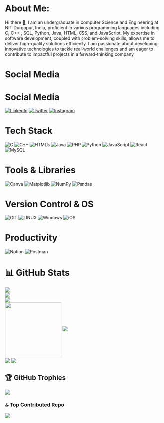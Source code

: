 # About Me:
Hi there 👋, I am an undergraduate in Computer Science and Engineering at NIT
Durgapur, India, proficient in various programming languages including C,
C++
, SQL, Python, Java, HTML, CSS, and JavaScript. My expertise in
software development, coupled with problem-solving skills, allows me to
deliver high-quality solutions efficiently. I am passionate about developing
innovative technologies to tackle real-world challenges and am eager to
contribute to impactful projects in a forward-thinking company

# Social Media
# Social Media

[![LinkedIn](https://img.shields.io/badge/LinkedIn-%230A66C2.svg?style=plastic&logo=linkedin&logoColor=white)](www.linkedin.com/in/baskaran-vaishnavan-bcs14)
[![Twitter](https://img.shields.io/badge/Twitter-%231DA1F2.svg?style=plastic&logo=twitter&logoColor=white)](https://twitter.com/BcsVaish14)
[![Instagram](https://img.shields.io/badge/Instagram-%23E4405F.svg?style=plastic&logo=instagram&logoColor=white)](https://www.instagram.com/bcs_vaish)



# Tech Stack

![C](https://img.shields.io/badge/c-%2300599C.svg?style=plastic&logo=c&logoColor=white)
![C++](https://img.shields.io/badge/c%2B%2B-%2300599C.svg?style=plastic&logo=cplusplus&logoColor=white)
![HTML5](https://img.shields.io/badge/html5-%23E34F26.svg?style=plastic&logo=html5&logoColor=white)
![Java](https://img.shields.io/badge/java-%23ED8B00.svg?style=plastic&logo=openjdk&logoColor=white)
![PHP](https://img.shields.io/badge/php-%23777BB4.svg?style=plastic&logo=php&logoColor=white)
![Python](https://img.shields.io/badge/python-3670A0?style=plastic&logo=python&logoColor=ffdd54)
![JavaScript](https://img.shields.io/badge/javascript-%23F7DF1E.svg?style=plastic&logo=javascript&logoColor=black)
![React](https://img.shields.io/badge/react-%2320232a.svg?style=plastic&logo=react&logoColor=%2361DAFB)
![MySQL](https://img.shields.io/badge/mysql-%2300000f.svg?style=plastic&logo=mysql&logoColor=white)

# Tools & Libraries

![Canva](https://img.shields.io/badge/Canva-%2300C4CC.svg?style=plastic&logo=Canva&logoColor=white)
![Matplotlib](https://img.shields.io/badge/Matplotlib-%23ffffff.svg?style=plastic&logo=Matplotlib&logoColor=black)
![NumPy](https://img.shields.io/badge/numpy-%23013243.svg?style=plastic&logo=numpy&logoColor=white)
![Pandas](https://img.shields.io/badge/pandas-%23150458.svg?style=plastic&logo=pandas&logoColor=white)

# Version Control & OS

![GIT](https://img.shields.io/badge/Git-fc6d26?style=plastic&logo=git&logoColor=white)
![LINUX](https://img.shields.io/badge/Linux-FCC624?style=plastic&logo=linux&logoColor=black)
![Windows](https://img.shields.io/badge/Windows-0078D4?style=plastic&logo=windows&logoColor=white)
![iOS](https://img.shields.io/badge/iOS-000000?style=plastic&logo=ios&logoColor=white)

# Productivity

![Notion](https://img.shields.io/badge/Notion-%23000000.svg?style=plastic&logo=notion&logoColor=white)
![Postman](https://img.shields.io/badge/Postman-FF6C37?style=plastic&logo=postman&logoColor=white)

# 📊 GitHub Stats

![](https://github-readme-stats.vercel.app/api?username=BCS-VAISH&theme=nightowl&hide_border=false&include_all_commits=false&count_private=true)<br/>
![](https://github-readme-streak-stats.herokuapp.com/?user=BCS-VAISH&theme=nightowl&hide_border=false)<br/>
![](http://github-profile-summary-cards.vercel.app/api/cards/profile-details?username=BCS-VAISH&theme=2077)<br>
<img align="center" src="http://github-profile-summary-cards.vercel.app/api/cards/repos-per-language?username=BCS-VAISH&theme=2077" height="180em" />
[![](https://visitcount.itsvg.in/api?id=BCS-VAISH&label=Profile%20Views&color=1&icon=0&pretty=false)](https://visitcount.itsvg.in)
<br/>
![](http://github-profile-summary-cards.vercel.app/api/cards/most-commit-language?username=BCS-VAISH&theme=2077)
![](http://github-profile-summary-cards.vercel.app/api/cards/productive-time?username=BCS-VAISH&theme=2077&utcOffset=8)

## 🏆 GitHub Trophies
![](https://github-profile-trophy.vercel.app/?username=BCS-VAISH&theme=radical&no-frame=false&no-bg=true&margin-w=4)

### 🔝 Top Contributed Repo
![](https://github-contributor-stats.vercel.app/api?username=BCS-VAISH&limit=5&theme=dark&combine_all_yearly_contributions=true)
